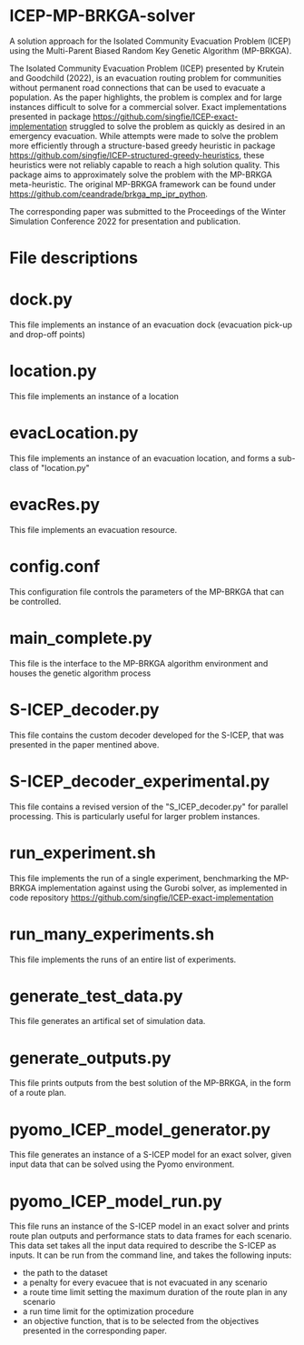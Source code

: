# ICEP-MP-BRKGA-solver
A solution approach for the Isolated Community Evacuation Problem (ICEP) using the Multi-Parent Biased Random Key Genetic Algorithm (MP-BRKGA).

The Isolated Community Evacuation Problem (ICEP) presented by Krutein and Goodchild (2022), is an evacuation routing problem for communities without permanent road connections that can be used to evacuate a population. As the paper highlights, the problem is complex and for large instances difficult to solve for a commercial solver. Exact implementations presented in package https://github.com/singfie/ICEP-exact-implementation struggled to solve the problem as quickly as desired in an emergency evacuation. While attempts were made to solve the problem more efficiently through a structure-based greedy heuristic in package https://github.com/singfie/ICEP-structured-greedy-heuristics, these heuristics were not reliably capable to reach a high solution quality. This package aims to approximately solve the problem with the MP-BRKGA meta-heuristic. The original MP-BRKGA framework can be found under https://github.com/ceandrade/brkga_mp_ipr_python. 

The corresponding paper was submitted to the Proceedings of the Winter Simulation Conference 2022 for presentation and publication. 

# File descriptions

# dock.py
This file implements an instance of an evacuation dock (evacuation pick-up and drop-off points)

# location.py
This file implements an instance of a location

# evacLocation.py
This file implements an instance of an evacuation location, and forms a sub-class of "location.py"

# evacRes.py
This file implements an evacuation resource. 

# config.conf
This configuration file controls the parameters of the MP-BRKGA that can be controlled. 

# main_complete.py
This file is the interface to the MP-BRKGA algorithm environment and houses the genetic algorithm process

# S-ICEP_decoder.py
This file contains the custom decoder developed for the S-ICEP, that was presented in the paper mentined above. 

# S-ICEP_decoder_experimental.py
This file contains a revised version of the "S_ICEP_decoder.py" for parallel processing. This is particularly useful for larger problem instances. 

# run_experiment.sh 
This file implements the run of a single experiment, benchmarking the MP-BRKGA implementation against using the Gurobi solver, as implemented in code repository https://github.com/singfie/ICEP-exact-implementation

# run_many_experiments.sh
This file implements the runs of an entire list of experiments. 

# generate_test_data.py
This file generates an artifical set of simulation data.

# generate_outputs.py
This file prints outputs from the best solution of the MP-BRKGA, in the form of a route plan. 

# pyomo_ICEP_model_generator.py
This file generates an instance of a S-ICEP model for an exact solver, given input data that can be solved using the Pyomo environment.

# pyomo_ICEP_model_run.py
This file runs an instance of the S-ICEP model in an exact solver and prints route plan outputs and performance stats to data frames for each scenario.
This data set takes all the input data required to describe the S-ICEP as inputs. It can be run from the command line,
and takes the following inputs:
- the path to the dataset
- a penalty for every evacuee that is not evacuated in any scenario
- a route time limit setting the maximum duration of the route plan in any scenario
- a run time limit for the optimization procedure
- an objective function, that is to be selected from the objectives presented in the corresponding paper.  

